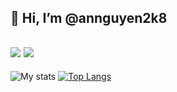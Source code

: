 ## 👋 Hi, I’m @annguyen2k8

![](https://komarev.com/ghpvc/?username=annguyen2k8&color=lightgrey) [![](https://img.shields.io/github/contributors/themlphdstudent/awesome-github-profile-readme-templates.svg?color=lightgrey)](https://github.com/durgeshsamariya/awesome-github-profile-readme-templates/network)
---
![My stats](https://github-readme-stats.vercel.app/api/?username=annguyen2k8&show_icons=true&hide_border=true&theme=transparent&count_private=true)
[![Top Langs](https://github-readme-stats.vercel.app/api/top-langs/?username=annguyen2k8&layout=compact&show_icons=true&hide_border=true&theme=transparent&count_private=true)](https://github.com/annguyen2k8)

<!---
annguyen2k8/annguyen2k8 is a ✨ special ✨ repository because its `README.md` (this file) appears on your GitHub profile.
You can click the Preview link to take a look at your changes.
--->
